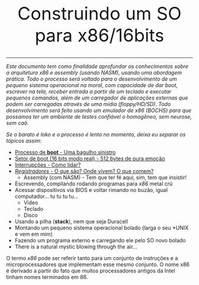 <p align="center">
<font size="14">Construindo um SO  para x86/16bits</font>
<br><br>
</p>

__________________________________




_Este documento tem como finalidade aprofundar os conhecimentos sobre a arquitetura x86 e assembly (usando NASM), usando uma abordagem prática. Todo o processo será voltado para o desenvolvimento de um pequeno sistema operacional na moral, com capacidade de dar boot, escrever na tela, receber entrada a partir de um teclado e executar pequenos comandos, além de um carregador de aplicações externas que podem ser carregadas através de uma midia (floppy/HD/SD). Todo desenvolvimento será feito usando um emulador de x86 (BOCHS) para que possamos ter um ambiente de testes confiável o homogêneo, sem neurose, sem caô._

_Se o barato é loko e o processo é lento no momento, deixa eu separar os tópicos assim:_

* [Processo de __boot__ - Uma bagulho sinistro](boot.d)
* [Setor de boot (16 bits modo real) - 512 bytes de pura emoção](bootsector.md)
* [Interrupções - Como lidar?](interrupts.md)
* [_Registradores_ - O que são? Onde vivem? O que comem?](registers.md)
  * Assembly (com NASM) - Tem que ter fé aqui, sim, tem que insistir!
* Escrevendo, compilando rodando programas para _x86_ metal crú
* Acessar dispositivos via BIOS e voltar rimando no buzão, igual computador... tu tu tu tu...
  * Vídeo
  * Teclado
  * Disco
* Usando a pilha (__stack__), nem que seja Duracell
* Montando um pequeno sistema operacional bolado (larga o seu *UNIX e vem em mim)
* Fazendo um programa externo e carregando ele pelo SO novo bolado
* There is a natural mystic blowing through the air...

O termo _x86_ pode ser referir tanto para um conjunto de instruções e a microprocessadores que implementam esse mesmo conjunto. O nome x86 é derivado a partir do fato que muitos processadores antigos da Intel tinham nomes terminados em 86.

